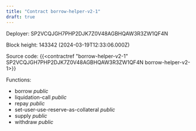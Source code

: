 ```yaml
---
title: "Contract borrow-helper-v2-1"
draft: true
---
```

Deployer: SP2VCQJGH7PHP2DJK7Z0V48AGBHQAW3R3ZW1QF4N


 



Block height: 143342 (2024-03-19T12:33:06.000Z)

Source code: {{<contractref "borrow-helper-v2-1" SP2VCQJGH7PHP2DJK7Z0V48AGBHQAW3R3ZW1QF4N borrow-helper-v2-1>}}

Functions:

* borrow _public_
* liquidation-call _public_
* repay _public_
* set-user-use-reserve-as-collateral _public_
* supply _public_
* withdraw _public_
